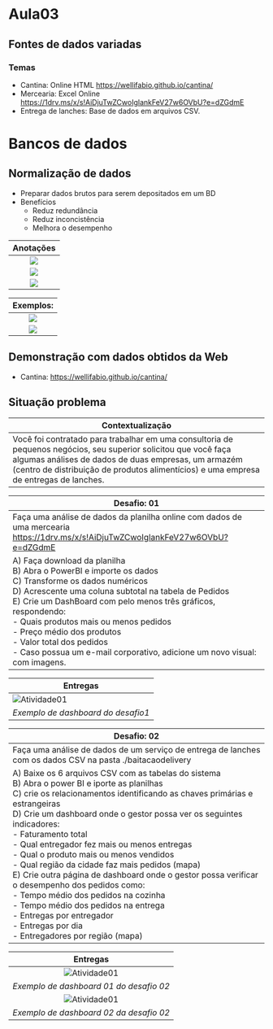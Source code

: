 # Aula03

## Fontes de dados variadas
### Temas
- Cantina: Online HTML https://wellifabio.github.io/cantina/
- Mercearia: Excel Online https://1drv.ms/x/s!AiDjuTwZCwoIglankFeV27w6OVbU?e=dZGdmE
- Entrega de lanches: Base de dados em arquivos CSV.

# Bancos de dados
## Normalização de dados
- Preparar dados brutos para serem depositados em um BD
- Benefícios
	- Reduz redundância
	- Reduz inconcistência
	- Melhora o desempenho

|Anotações|
|:-:|
|<img src="lousa01.jpg">|
|<img src="lousa02.jpg">|
|<img src="lousa03.jpg">|

|Exemplos:|
|:-:|
|<img src="dados_compras.png">|
|<img src="der_compras.png">|

## Demonstração com dados obtidos da Web
- Cantina: https://wellifabio.github.io/cantina/

## Situação problema
|Contextualização|
|-|
|Você foi contratado para trabalhar em uma consultoria de pequenos negócios, seu superior solicitou que você faça algumas análises de dados de duas empresas, um armazém (centro de distribuição de produtos alimentícios) e uma empresa de entregas de lanches.|

|Desafio: 01|
|-|
|Faça uma análise de dados da planilha online com dados de uma mercearia  https://1drv.ms/x/s!AiDjuTwZCwoIglankFeV27w6OVbU?e=dZGdmE|
|A) Faça download da planilha<br>B) Abra o PowerBI e importe os dados<br>C) Transforme os dados numéricos<br>D) Acrescente uma coluna subtotal na tabela de Pedidos<br>E) Crie um DashBoard com pelo menos três gráficos, respondendo:<br>- Quais produtos mais ou menos pedidos<br>- Preço médio dos produtos<br>- Valor total dos pedidos<br>- Caso possua um e-mail corporativo, adicione um novo visual: com imagens.|

|Entregas|
|-|
|![Atividade01](./atvd1.png)|
|<i>Exemplo de dashboard do desafio1</i>|

|Desafio: 02|
|-|
|Faça uma análise de dados de um serviço de entrega de lanches com os dados CSV na pasta ./baitacaodelivery|
|A) Baixe os 6 arquivos CSV com as tabelas do sistema<br> B) Abra o power BI e iporte as planilhas<br>C) crie os relacionamentos identificando as chaves primárias e estrangeiras<br>D) Crie um dashboard onde o gestor possa ver os seguintes indicadores:<br>- Faturamento total<br>- Qual entregador fez mais ou menos entregas<br>- Qual o produto mais ou menos vendidos<br>- Qual região da cidade faz mais pedidos (mapa)<br>E) Crie outra página de dashboard onde o gestor possa verificar o desempenho dos pedidos como:<br>- Tempo médio dos pedidos na cozinha<br>- Tempo médio dos pedidos na entrega<br>- Entregas por entregador<br>- Entregas por dia<br>- Entregadores por região (mapa)|

|Entregas|
|:-:|
|![Atividade01](./atvd2.png)|
|<i>Exemplo de dashboard 01 do desafio 02</i>|
|![Atividade01](./atvd3.png)|
|<i>Exemplo de dashboard 02 da desafio 02</i>|
